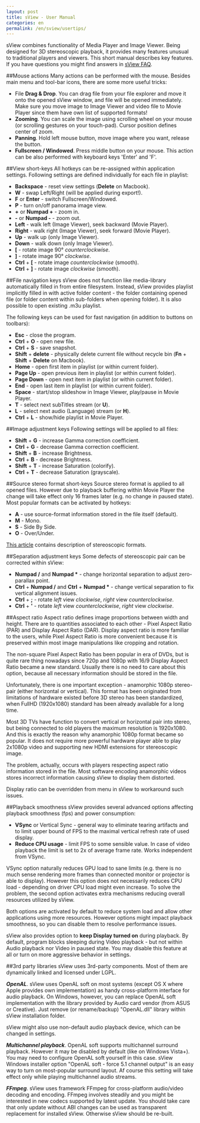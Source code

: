 ```yaml
---
layout: post
title: sView - User Manual
categories: en
permalink: /en/sview/usertips/
---
```


sView combines functionality of Media Player and Image Viewer.
Being designed for 3D stereoscopic playback, it provides many features unusual to traditional players and viewers.
This short manual describes key features.
If you have questions you might find answers in [sView FAQ](/en/sview/faq).

##<a name="mouse">Mouse actions</a>
Many actions can be performed with the mouse. Besides main menu and tool-bar icons, there are some more useful tricks:

* File **Drag & Drop**. You can drag file from your file explorer and move it onto the opened sView window, and file will be opened immediately. Make sure you move image to Image Viewer and video file to Movie Player since them have own list of supported formats!
* **Zooming**. You can scale the image using scrolling wheel on your mouse (or scrolling gestures on your touch-pad). Cursor position defines center of zoom.
* **Panning**. Hold left mouse button, move image where you want, release the button.
* **Fullscreen / Windowed**. Press middle button on your mouse. This action can be also performed with keyboard keys 'Enter' and 'F'.

##<a name="short_keys">View short-keys</a>
All hotkeys can be re-assigned within application settings.
Following settings are defined individually for each file in playlist:

* **Backspace** - reset view settings (**Delete** on Macbook).
* **W** - swap Left/Right (will be applied during export!).
* **F** or **Enter** - switch Fullscreen/Windowed.
* **P** - turn on/off panorama image view.
* **+** or **Numpad +** - zoom in.
* **-** or **Numpad -** - zoom out.
* **Left** - walk left (Image Viewer), seek backward (Movie Player).
* **Right** - walk right (Image Viewer), seek forward (Movie Player).
* **Up** - walk up (only Image Viewer).
* **Down** - walk down (only Image Viewer).
* **[** - rotate image 90&deg; *counterclockwise*.
* **]** - rotate image 90&deg; *clockwise*.
* **Ctrl** + **[** - rotate image *counterclockwise* (smooth).
* **Ctrl** + **]** - rotate image *clockwise* (smooth).

##<a name="file_navigation">File navigation keys</a>
sView does not function like media-library automatically filled in from entire filesystem.
Instead, sView provides playlist implicitly filled in with active folder content - the folder containing opened file
(or folder content within sub-folders when opening folder).
It is also possible to open existing .m3u playlist.

The following keys can be used for fast navigation (in addition to buttons on toolbars):

* **Esc** - close the program.
* **Ctrl** + **O** - open new file.
* **Ctrl** + **S** - save snapshot.
* **Shift** + **delete** - physically delete current file without recycle bin (**Fn** + **Shift** + **Delete** on Macbook).
* **Home** - open first item in playlist (or within current folder).
* **Page Up** - open previous item in playlist (or within current folder).
* **Page Down** - open next item in playlist (or within current folder).
* **End** - open last item in playlist (or within current folder).
* **Space** - start/stop slideshow in Image Viewer, play/pause in Movie Player.
* **T** - select next subTitles stream (or **U**).
* **L** - select next audio (Language) stream (or **H**).
* **Ctrl** + **L** - show/hide playlist in Movie Player.

##<a name="img_keys">Image adjustment keys</a>
Following settings will be applied to all files:

* **Shift** + **G** - increase Gamma correction coefficient.
* **Ctrl** + **G** - decrease Gamma correction coefficient.
* **Shift** + **B** - increase Brightness.
* **Ctrl** + **B** - decrease Brightness.
* **Shift** + **T** - increase Saturation (colorify).
* **Ctrl** + **T** - decrease Saturation (grayscale).

##Source stereo format short-keys
Source stereo format is applied to all opened files.
However due to playback buffering within Movie Player the change will take effect only 16 frames later (e.g. no change in paused state).
Most popular formats can be activated by hotkeys:

* **A** - use source-format information stored in the file itself (default).
* **M** - Mono.
* **S** - Side By Side.
* **O** - Over/Under.

[This article](/en/help/source_formats) contains description of stereoscopic formats.

##<a name="sep_keys">Separation adjustment keys</a>
Some defects of stereoscopic pair can be corrected within sView:

* **Numpad /** and __Numpad \*__ - change horizontal separation to adjust zero-parallax point.
* **Ctrl** + **Numpad /** and **Ctrl** + __Numpad \*__ - change vertical separation to fix vertical alignment issues.
* **Ctrl** + **;** - rotate *left* view *clockwise*, *right* view *counterclockwise*.
* **Ctrl** + **'** - rotate *left* view *counterclockwise*, *right* view *clockwise*.

##<a name="aspect_ratio">Aspect ratio</a>
Aspect ratio defines image proportions between width and height.
There are to quantities associated to each other - Pixel Aspect Ratio (PAR) and Display Aspect Ratio (DAR).
Display aspect ratio is more familiar to the users,
while Pixel Aspect Ratio is more convenient because it is preserved within most image manipulations like cropping and rotation.

The non-square Pixel Aspect Ratio has been popular in era of DVDs,
but is quite rare thing nowadays since 720p and 1080p with 16/9 Display Aspect Ratio became a new standard.
Usually there is no need to care about this option, because all necessary information should be stored in the file.

Unfortunately, there is one important exception - anamorphic 1080p stereo-pair (either horizontal or vertical).
This format has been originated from limitations of hardware existed before 3D stereo has been standardized,
when FullHD (1920x1080) standard has been already available for a long time.

Most 3D TVs have function to convert vertical or horizontal pair into stereo,
but being connected to old players the maximum resolution is 1920x1080.
And this is exactly the reason why anamorphic 1080p format became so popular.
It does not require more powerful hardware player able to play 2x1080p video
and supporting new HDMI extensions for stereoscopic image.

The problem, actually, occurs with players respecting aspect ratio information stored in the file.
Most software encoding anamorphic videos stores incorrect information causing sView to display them distorted.

Display ratio can be overridden from menu in sView to workaround such issues.

##<a name="fps">Playback smoothness</a>
sView provides several advanced options affecting playback smoothness (fps) and power consumption:

* **VSync** or Vertical Sync - general way to eliminate tearing artifacts and to limit upper bound of FPS to the maximal vertical refresh rate of used display.
* **Reduce CPU usage** - limit FPS to some sensible value. In case of video playback the limit is set to 2x of average frame rate. Works independent from VSync.

VSync option naturally reduces GPU load to sane limits (e.g. there is no much sense rendering more frames than connected monitor or projector is able to display).
However this option does not necessarily reduces CPU load - depending on driver CPU load might even increase.
To solve the problem, the second option activates extra mechanisms reducing overall resources utilized by sView.

Both options are activated by default to reduce system load and allow other applications using more resources.
However options might impact playback smoothness, so you can disable them to resolve performance issues.

sView also provides option to **keep Display turned on** during playback.
By default, program blocks sleeping during Video playback - but not within Audio playback nor Video in paused state.
You may disable this feature at all or turn on more aggressive behavior in settings.

##<a name="advanced">3rd party libraries</a>
sView uses 3rd-party components. Most of them are dynamically linked and licensed under LGPL.

_**OpenAL**_. sView uses OpenAL soft on most systems (except OS X where Apple provides own implementation)
as handy cross-platform interface for audio playback.
On Windows, however, you can replace OpenAL soft implementation with the library provided by Audio card vendor (from ASUS or Creative).
Just remove (or rename/backup) "OpenAL.dll" library within sView installation folder.

sView might also use non-default audio playback device, which can be changed in settings.

_**Multichannel playback**_. OpenAL soft supports multichannel surround playback.
However it may be disabled by default (like on Windows Vista+).
You may need to configure OpenAL soft yourself in this case.
sView Windows installer option "OpenAL soft - force 5.1 channel output" is an easy way to turn on most-popular surround layout.
Af course this setting will take effect only while playing multichannel audio streams.

_**FFmpeg**_. sView uses framework FFmpeg for cross-platform audio/video decoding and encoding.
FFmpeg involves steadily and you might be interested in new codecs supported by latest update.
You should take care that only update without ABI changes can be used as transparent replacement for installed sView.
Otherwise sView should be re-built.
